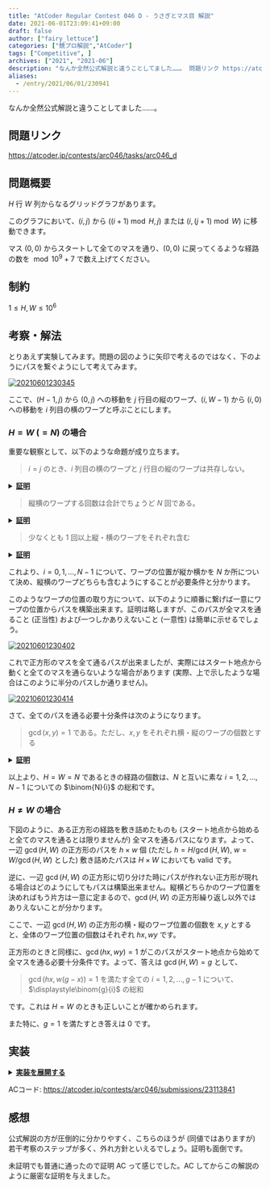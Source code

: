 ```yaml
---
title: "AtCoder Regular Contest 046 D - うさぎとマス目 解説"
date: 2021-06-01T23:09:41+09:00
draft: false
author: ["fairy_lettuce"]
categories: ["競プロ解説","AtCoder"]
tags: ["Competitive", ]
archives: ["2021", "2021-06"]
description: "なんか全然公式解説と違うことしてました……。 問題リンク https://atcoder.jp/contests/arc046/tasks/arc046_d 問題概要 行 列からなるグリッドグラフがあります。 このグラフにおいて、 から または に移動できます。 マス からスター…"
aliases:
  - /entry/2021/06/01/230941
---
```


<!-- 解説ブログ テンプレ -->

なんか全然公式解説と違うことしてました……。

## 問題リンク

https://atcoder.jp/contests/arc046/tasks/arc046_d

## 問題概要

$H$ 行 $W$ 列からなるグリッドグラフがあります。

このグラフにおいて、$(i,j)$ から $((i+1) \bmod H, j)$ または $(i,(j+1) \bmod W)$ に移動できます。

マス $(0,0)$ からスタートして全てのマスを通り、$(0,0)$ に戻ってくるような経路の数を $\bmod 10^9+7$ で数え上げてください。

## 制約

$1\le H,W\le 10^6$

<!--more-->

## 考察・解法

とりあえず実験してみます。問題の図のように矢印で考えるのではなく、下のようにパスを繋ぐようにして考えてみます。


<a href="https://f.hatena.ne.jp/fairy_lettuce/20210601230345">
  <img src="https://cdn-ak.f.st-hatena.com/images/fotolife/m/fairy_lettuce/20210601/20210601230345.jpg" alt="20210601230345">
</a>

ここで、$(H-1,j)$ から $(0,j)$ への移動を $j$ 行目の縦のワープ、$(i,W-1)$ から $(i,0)$ への移動を $i$ 列目の横のワープと呼ぶことにします。

### $H=W\ (=N)$ の場合

重要な観察として、以下のような命題が成り立ちます。

> $i=j$ のとき、$i$ 列目の横のワープと $j$ 行目の縦のワープは共存しない。

<details><summary><u><b>証明</b></u></summary>

これは $i+1$ 列目以降かつ $j+1$ 行目以降の $(N-1-i)\times(N-1-i)$ の正方形について、上・左からはパスが高々 $N-2-i$ 本しか入れないのでどのようにしてもこの正方形を全部通るようなパスはありえない、というように示せます。

</details>

> 縦横のワープする回数は合計でちょうど $N$ 回である。

<details><summary><u><b>証明</b></u></summary>

- $N$ 回未満でないことの証明  
右・下にしかいけないので、下のような敷き詰め方を考えると最低でも $N$ 個の (ワープのない) パスが必要です。  


<a href="https://f.hatena.ne.jp/fairy_lettuce/20210601230839">
  <img src="https://cdn-ak.f.st-hatena.com/images/fotolife/m/fairy_lettuce/20210601/20210601230839.jpg" alt="20210601230839">
</a>

- $N$ 回よりも大きくないことの証明  
先程の命題から直ちに導かれます。

</details>

> 少なくとも $1$ 回以上縦・横のワープをそれぞれ含む

<details><summary><u><b>証明</b></u></summary>

全部縦・横どちらかのワープであるときを考えればありえないことは自明です。

</details>

これより、$i=0,1,\dots,N-1$ について、ワープの位置が縦か横かを $N$ か所について決め、縦横のワープどちらも含むようにすることが必要条件と分かります。

このようなワープの位置の取り方について、以下のように順番に繋げば一意にワープの位置からパスを構築出来ます。証明は略しますが、このパスが全マスを通ること (正当性) および一つしかありえないこと (一意性) は簡単に示せるでしょう。


<a href="https://f.hatena.ne.jp/fairy_lettuce/20210601230402">
  <img src="https://cdn-ak.f.st-hatena.com/images/fotolife/m/fairy_lettuce/20210601/20210601230402.jpg" alt="20210601230402">
</a>

これで正方形のマスを全て通るパスが出来ましたが、実際にはスタート地点から動くと全てのマスを通らないような場合があります (実際、上で示したような場合はこのように半分のパスしか通りません)。


<a href="https://f.hatena.ne.jp/fairy_lettuce/20210601230414">
  <img src="https://cdn-ak.f.st-hatena.com/images/fotolife/m/fairy_lettuce/20210601/20210601230414.jpg" alt="20210601230414">
</a>

さて、全てのパスを通る必要十分条件は次のようになります。

> $\gcd(x,y)=1$ である。ただし、$x,y$ をそれぞれ横・縦のワープの個数とする

<details><summary><u><b>証明</b></u></summary>

$g=\gcd(x,y)$ とします。

上・左辺の右上から $p$ 番目と右・下辺の右上から $p$ 番目のワープ地点どうしが結ばれています。

<figure class="figure-image figure-image-fotolife" title="説明のため、mod g の値は 1,2,3, ... , g としています">
<a href="https://f.hatena.ne.jp/fairy_lettuce/20210601230426">
  <img src="https://cdn-ak.f.st-hatena.com/images/fotolife/m/fairy_lettuce/20210601/20210601230426.jpg" alt="20210601230426">
</a><figcaption>説明のため、mod g の値は 1,2,3, ... , g としています</figcaption></figure>

ここで、$x,y$ はどちらも $g$ で割り切れるので、どの $i$ 行目の横のワープも、$j$ 列目の縦のワープも、$p \bmod g$ の値は同じです。

よって、$g\gt 1$ のときは $p\bmod g$ の値が同じようなワープ地点で $g$ 個のループを作ってしまいます。

以上より、$g=1$ が全てのパスを通る必要十分条件です。

</details>

以上より、$H=W=N$ であるときの経路の個数は、$N$ と互いに素な $i=1,2,\dots,N-1$ についての $\binom{N}{i}$ の総和です。

### $H\ne W$ の場合

下図のように、ある正方形の経路を敷き詰めたものも (スタート地点から始めると全てのマスを通るとは限りませんが) 全マスを通るパスになります。よって、一辺 $\gcd(H,W)$ の正方形のパスを $h\times w$ 個 (ただし $h=H/\gcd(H,W),\ w=W/\gcd(H,W)$ とした) 敷き詰めたパスは $H\times W$ においても valid です。

逆に、一辺 $\gcd(H,W)$ の正方形に切り分けた時にパスが作れない正方形が現れる場合はどのようにしてもパスは構築出来ません。縦横どちらかのワープ位置を決めればもう片方は一意に定まるので、$\gcd(H,W)$ の正方形繰り返し以外ではありえないことが分かります。

ここで、一辺 $\gcd(H,W)$ の正方形の横・縦のワープ位置の個数を $x,y$ とすると、全体のワープ位置の個数はそれぞれ $hx,wy$ です。

正方形のときと同様に、$\gcd(hx,wy)= 1$ がこのパスがスタート地点から始めて全マスを通る必要十分条件です。よって、答えは $\gcd(H,W)=g$ として、

> $\gcd{(hx,w(g-x) )}=1$ を満たす全ての $i=1,2,\dots, g-1$ について、$\displaystyle\binom{g}{i}$ の総和

です。これは $H=W$ のときも正しいことが確かめられます。

また特に、$g=1$ を満たすとき答えは $0$ です。

## 実装

<details><summary><u><b>実装を展開する</b></u></summary>

```cs
		ModInt[] factorial, finv;
 
		public void Solve()
		{
			var (h, w) = sr.ReadValue<int, int>();
			var gcd = GCD(h, w);
			Init((int)gcd);
			ModInt ans = 0;
			for (int i = 1; i < gcd; i++)
			{
				if (GCD(h / gcd * (gcd - i), w / gcd * i) > 1) continue;
				ans += Binom((int)gcd, i);
			}
			Console.WriteLine(ans);
		}
 
		public ModInt Binom(int n, int r) => factorial[n] * finv[r] * finv[n - r];
 
		public void Init(int max)
		{
			factorial = new ModInt[max + 1];
			finv = new ModInt[max + 1];
			factorial[0] = 1;
			finv[0] = 1;
			for (int i = 0; i < max; i++)
			{
				factorial[i + 1] = (i + 1) * factorial[i];
				finv[i + 1] = factorial[i + 1].Inverse();
			}
		}
 
		public static long GCD(long a, long b)
		{
			a = Math.Abs(a);
			b = Math.Abs(b);
			while (a > 0)
			{
				b %= a;
				var x = a;
				a = b;
				b = x;
			}
			return b;
		}
```

</details>

ACコード: https://atcoder.jp/contests/arc046/submissions/23113841  

## 感想

公式解説の方が圧倒的に分かりやすく、こちらのほうが (同値ではありますが) 若干考察のステップが多く、外れ方針といえるでしょう。証明も面倒です。

未証明でも普通に通ったので証明 AC って感じでした。AC してからこの解説のように厳密な証明を与えました。

